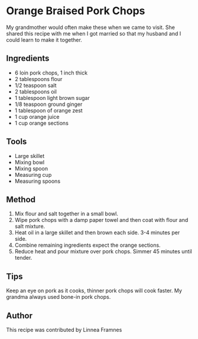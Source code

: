 # Orange Braised Pork Chops

My grandmother would often make these when we came to visit. She shared this recipe with me when I got married so that my husband and I could learn to make it together.

## Ingredients

- 6 loin pork chops, 1 inch thick
- 2 tablespoons flour
- 1/2 teaspoon salt
- 2 tablespoons oil
- 1 tablespoon light brown sugar
- 1/8 teaspoon ground ginger
- 1 tablespoon of orange zest
- 1 cup orange juice
- 1 cup orange sections

## Tools

- Large skillet
- Mixing bowl
- Mixing spoon
- Measuring cup
- Measuring spoons

## Method

1. Mix flour and salt together in a small bowl.
2. Wipe pork chops with a damp paper towel and then coat with flour and salt mixture.
3. Heat oil in a large skillet and then brown each side. 3-4 minutes per side.
4. Combine remaining ingredients expect the orange sections.
5. Reduce heat and pour mixture over pork chops. Simmer 45 minutes until tender.

## Tips

Keep an eye on pork as it cooks, thinner pork chops will cook faster. My grandma always used bone-in pork chops.

## Author

This recipe was contributed by Linnea Framnes
